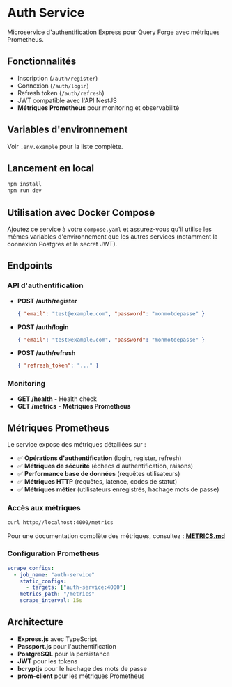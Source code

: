 # Auth Service

Microservice d'authentification Express pour Query Forge avec métriques Prometheus.

## Fonctionnalités

- Inscription (`/auth/register`)
- Connexion (`/auth/login`)
- Refresh token (`/auth/refresh`)
- JWT compatible avec l'API NestJS
- **Métriques Prometheus** pour monitoring et observabilité

## Variables d'environnement

Voir `.env.example` pour la liste complète.

## Lancement en local

```bash
npm install
npm run dev
```

## Utilisation avec Docker Compose

Ajoutez ce service à votre `compose.yaml` et assurez-vous qu'il utilise les mêmes variables d'environnement que les autres services (notamment la connexion Postgres et le secret JWT).

## Endpoints

### API d'authentification

- **POST /auth/register**
  ```json
  { "email": "test@example.com", "password": "monmotdepasse" }
  ```
- **POST /auth/login**
  ```json
  { "email": "test@example.com", "password": "monmotdepasse" }
  ```
- **POST /auth/refresh**
  ```json
  { "refresh_token": "..." }
  ```

### Monitoring

- **GET /health** - Health check
- **GET /metrics** - **Métriques Prometheus**

## Métriques Prometheus

Le service expose des métriques détaillées sur :

- ✅ **Opérations d'authentification** (login, register, refresh)
- ✅ **Métriques de sécurité** (échecs d'authentification, raisons)
- ✅ **Performance base de données** (requêtes utilisateurs)
- ✅ **Métriques HTTP** (requêtes, latence, codes de statut)
- ✅ **Métriques métier** (utilisateurs enregistrés, hachage mots de passe)

### Accès aux métriques

```bash
curl http://localhost:4000/metrics
```

Pour une documentation complète des métriques, consultez : **[METRICS.md](./METRICS.md)**

### Configuration Prometheus

```yaml
scrape_configs:
  - job_name: "auth-service"
    static_configs:
      - targets: ["auth-service:4000"]
    metrics_path: "/metrics"
    scrape_interval: 15s
```

## Architecture

- **Express.js** avec TypeScript
- **Passport.js** pour l'authentification
- **PostgreSQL** pour la persistance
- **JWT** pour les tokens
- **bcryptjs** pour le hachage des mots de passe
- **prom-client** pour les métriques Prometheus
